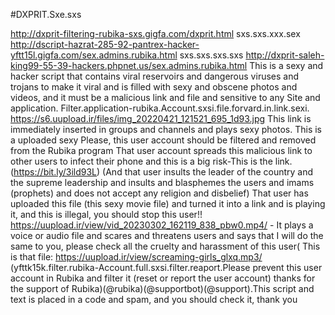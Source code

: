 #DXPRIT.Sxe.sxs

http://dxprit-filtering-rubika-sxs.gigfa.com/dxprit.html
 sxs.sxs.xxx.sex
http://dscript-hazrat-285-92-pantrex-hacker-yftt15l.gigfa.com/sex.admins.rubika.html
 sxs.sxs.sxs.sxs
http://dxprit-saleh-king99-55-39-hackers.phpnet.us/sex.admins.rubika.html
This is a sexy and hacker script that contains viral reservoirs and dangerous viruses and trojans to make it viral and is filled with sexy and obscene photos and videos, and it must be a malicious link and file and sensitive to any Site and application. Filter.application-rubika.Account.sxsi.file.forvard.in.link.sexi. https://s6.uupload.ir/files/img_20220421_121521_695_1d93.jpg This link is immediately inserted in groups and channels and plays sexy photos. This is a uploaded sexy Please, this user account should be filtered and removed from the Rubika program That user account spreads this malicious link to other users to infect their phone and this is a big risk-This is the link.(https://bit.ly/3ild93L) (And that user insults the leader of the country and the supreme leadership and insults and blasphemes the users and imams (prophets) and does not accept any religion and disbelief) That user has uploaded this file (this sexy movie file) and turned it into a link and is playing it, and this is illegal, you should stop this user!! https://uupload.ir/view/vid_20230302_162119_838_pbw0.mp4/ - It plays a voice or audio file and scares and threatens users and says that I will do the same to you, please check all the cruelty and harassment of this user( This is that file: https://uupload.ir/view/screaming-girls_glxq.mp3/ (yfttk15k.filter.rubika-Account.full.sxsi.filter.reaport.Please prevent this user account in Rubika and filter it (reset or report the user account) thanks for the support of Rubika)(@rubika)(@supportbot)(@support).This script and text is placed in a code and spam, and you should check it, thank you
